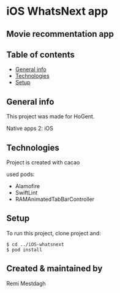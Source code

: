 # iOS WhatsNext app
## Movie recommentation app
## Table of contents
* [General info](#general-info)
* [Technologies](#technologies)
* [Setup](#setup)

## General info
This project was made for HoGent. 

Native apps 2: iOS
	
## Technologies
Project is created with cacao

used pods:
* Alamofire
* SwiftLint
* RAMAnimatedTabBarController
	
## Setup
To run this project, clone project and:

```
$ cd ../iOS-whatsnext
$ pod install
```

## Created & maintained by
Remi Mestdagh
